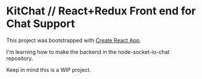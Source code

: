 # KitChat // React+Redux Front end for Chat Support
This project was bootstrapped with [Create React App](https://github.com/facebookincubator/create-react-app).


I'm learning how to make the backend in the node-socket-io-chat repository.

Keep in mind this is a WIP project.
